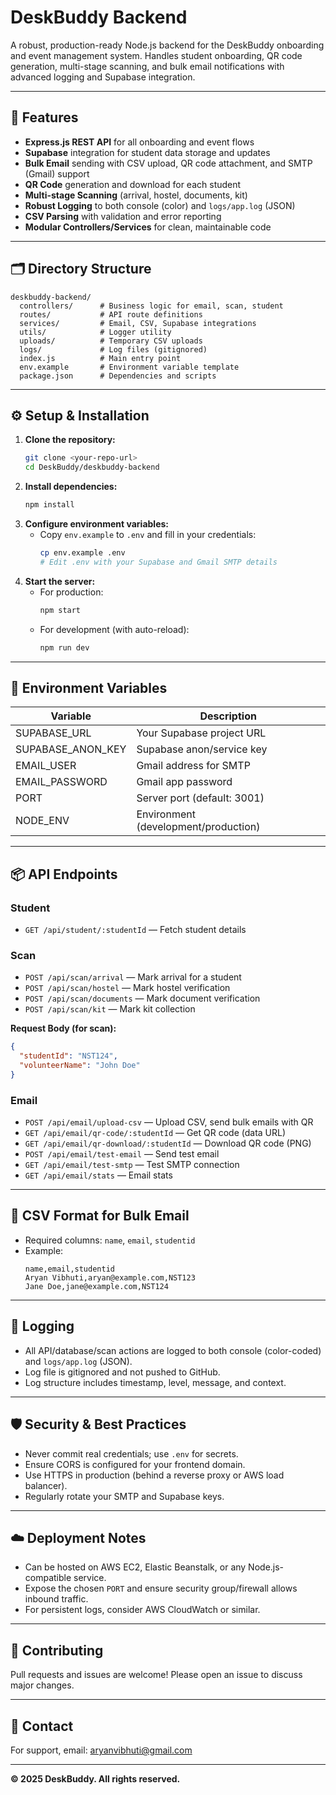 # DeskBuddy Backend

A robust, production-ready Node.js backend for the DeskBuddy onboarding and event management system. Handles student onboarding, QR code generation, multi-stage scanning, and bulk email notifications with advanced logging and Supabase integration.

---

## 🚀 Features
- **Express.js REST API** for all onboarding and event flows
- **Supabase** integration for student data storage and updates
- **Bulk Email** sending with CSV upload, QR code attachment, and SMTP (Gmail) support
- **QR Code** generation and download for each student
- **Multi-stage Scanning** (arrival, hostel, documents, kit)
- **Robust Logging** to both console (color) and `logs/app.log` (JSON)
- **CSV Parsing** with validation and error reporting
- **Modular Controllers/Services** for clean, maintainable code

---

## 🗂️ Directory Structure
```
deskbuddy-backend/
  controllers/      # Business logic for email, scan, student
  routes/           # API route definitions
  services/         # Email, CSV, Supabase integrations
  utils/            # Logger utility
  uploads/          # Temporary CSV uploads
  logs/             # Log files (gitignored)
  index.js          # Main entry point
  env.example       # Environment variable template
  package.json      # Dependencies and scripts
```

---

## ⚙️ Setup & Installation

1. **Clone the repository:**
   ```sh
   git clone <your-repo-url>
   cd DeskBuddy/deskbuddy-backend
   ```
2. **Install dependencies:**
   ```sh
   npm install
   ```
3. **Configure environment variables:**
   - Copy `env.example` to `.env` and fill in your credentials:
     ```sh
     cp env.example .env
     # Edit .env with your Supabase and Gmail SMTP details
     ```
4. **Start the server:**
   - For production:
     ```sh
     npm start
     ```
   - For development (with auto-reload):
     ```sh
     npm run dev
     ```

---

## 🔑 Environment Variables
| Variable                | Description                        |
|-------------------------|------------------------------------|
| SUPABASE_URL            | Your Supabase project URL          |
| SUPABASE_ANON_KEY       | Supabase anon/service key          |
| EMAIL_USER              | Gmail address for SMTP             |
| EMAIL_PASSWORD          | Gmail app password                 |
| PORT                    | Server port (default: 3001)        |
| NODE_ENV                | Environment (development/production)|

---

## 📦 API Endpoints

### **Student**
- `GET /api/student/:studentId` — Fetch student details

### **Scan**
- `POST /api/scan/arrival` — Mark arrival for a student
- `POST /api/scan/hostel` — Mark hostel verification
- `POST /api/scan/documents` — Mark document verification
- `POST /api/scan/kit` — Mark kit collection

**Request Body (for scan):**
```json
{
  "studentId": "NST124",
  "volunteerName": "John Doe"
}
```

### **Email**
- `POST /api/email/upload-csv` — Upload CSV, send bulk emails with QR
- `GET /api/email/qr-code/:studentId` — Get QR code (data URL)
- `GET /api/email/qr-download/:studentId` — Download QR code (PNG)
- `POST /api/email/test-email` — Send test email
- `GET /api/email/test-smtp` — Test SMTP connection
- `GET /api/email/stats` — Email stats

---

## 📄 CSV Format for Bulk Email
- Required columns: `name`, `email`, `studentid`
- Example:
  ```csv
  name,email,studentid
  Aryan Vibhuti,aryan@example.com,NST123
  Jane Doe,jane@example.com,NST124
  ```

---

## 📝 Logging
- All API/database/scan actions are logged to both console (color-coded) and `logs/app.log` (JSON).
- Log file is gitignored and not pushed to GitHub.
- Log structure includes timestamp, level, message, and context.

---

## 🛡️ Security & Best Practices
- Never commit real credentials; use `.env` for secrets.
- Ensure CORS is configured for your frontend domain.
- Use HTTPS in production (behind a reverse proxy or AWS load balancer).
- Regularly rotate your SMTP and Supabase keys.

---

## ☁️ Deployment Notes
- Can be hosted on AWS EC2, Elastic Beanstalk, or any Node.js-compatible service.
- Expose the chosen `PORT` and ensure security group/firewall allows inbound traffic.
- For persistent logs, consider AWS CloudWatch or similar.

---

## 🤝 Contributing
Pull requests and issues are welcome! Please open an issue to discuss major changes.

---

## 📧 Contact
For support, email: aryanvibhuti@gmail.com

---

**© 2025 DeskBuddy. All rights reserved.** 